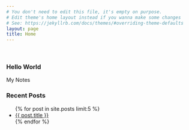 ```yaml
---
# You don't need to edit this file, it's empty on purpose.
# Edit theme's home layout instead if you wanna make some changes
# See: https://jekyllrb.com/docs/themes/#overriding-theme-defaults
layout: page
title: Home
---
```

<br />
<h3>Hello World</h3>
<p>
My Notes
</p>
<h3>Recent Posts</h3>
<ul>
    {% for post in site.posts limit:5 %}
      <li><a href="{{ site.baseurl}}{{ post.url }}">{{ post.title }}</a></li>
    {% endfor %}
</ul>
